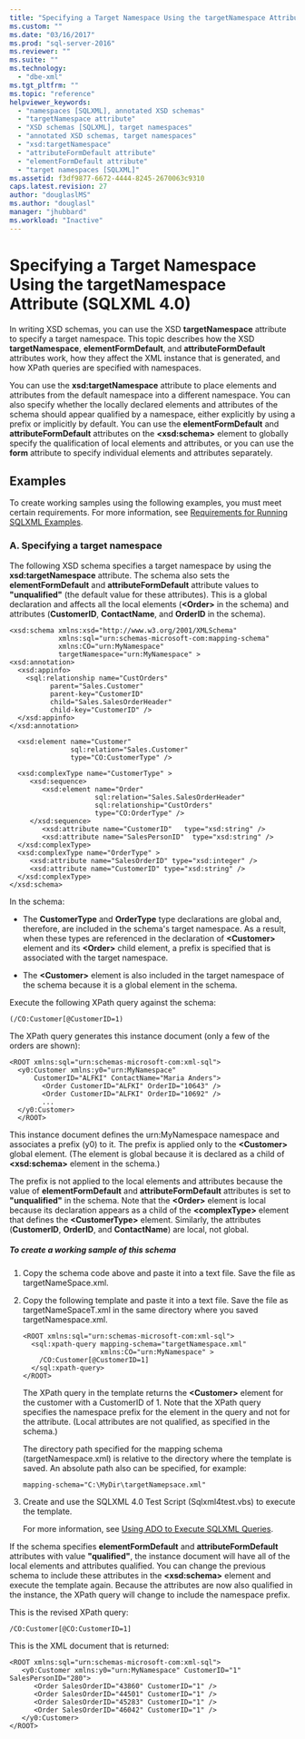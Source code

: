 ```yaml
---
title: "Specifying a Target Namespace Using the targetNamespace Attribute (SQLXML 4.0) | Microsoft Docs"
ms.custom: ""
ms.date: "03/16/2017"
ms.prod: "sql-server-2016"
ms.reviewer: ""
ms.suite: ""
ms.technology: 
  - "dbe-xml"
ms.tgt_pltfrm: ""
ms.topic: "reference"
helpviewer_keywords: 
  - "namespaces [SQLXML], annotated XSD schemas"
  - "targetNamespace attribute"
  - "XSD schemas [SQLXML], target namespaces"
  - "annotated XSD schemas, target namespaces"
  - "xsd:targetNamespace"
  - "attributeFormDefault attribute"
  - "elementFormDefault attribute"
  - "target namespaces [SQLXML]"
ms.assetid: f3df9877-6672-4444-8245-2670063c9310
caps.latest.revision: 27
author: "douglaslMS"
ms.author: "douglasl"
manager: "jhubbard"
ms.workload: "Inactive"
---
```

# Specifying a Target Namespace Using the targetNamespace Attribute (SQLXML 4.0)
  In writing XSD schemas, you can use the XSD **targetNamespace** attribute to specify a target namespace. This topic describes how the XSD **targetNamespace**, **elementFormDefault**, and **attributeFormDefault** attributes work, how they affect the XML instance that is generated, and how XPath queries are specified with namespaces.  
  
 You can use the **xsd:targetNamespace** attribute to place elements and attributes from the default namespace into a different namespace. You can also specify whether the locally declared elements and attributes of the schema should appear qualified by a namespace, either explicitly by using a prefix or implicitly by default. You can use the **elementFormDefault** and **attributeFormDefault** attributes on the **\<xsd:schema>** element to globally specify the qualification of local elements and attributes, or you can use the **form** attribute to specify individual elements and attributes separately.  
  
## Examples  
 To create working samples using the following examples, you must meet certain requirements. For more information, see [Requirements for Running SQLXML Examples](../../relational-databases/sqlxml/requirements-for-running-sqlxml-examples.md).  
  
### A. Specifying a target namespace  
 The following XSD schema specifies a target namespace by using the **xsd:targetNamespace** attribute. The schema also sets the **elementFormDefault** and **attributeFormDefault** attribute values to **"unqualified"** (the default value for these attributes). This is a global declaration and affects all the local elements (**\<Order>** in the schema) and attributes (**CustomerID**, **ContactName**, and **OrderID** in the schema).  
  
```  
<xsd:schema xmlns:xsd="http://www.w3.org/2001/XMLSchema"  
            xmlns:sql="urn:schemas-microsoft-com:mapping-schema"  
            xmlns:CO="urn:MyNamespace"   
            targetNamespace="urn:MyNamespace" >  
<xsd:annotation>  
  <xsd:appinfo>  
    <sql:relationship name="CustOrders"  
          parent="Sales.Customer"  
          parent-key="CustomerID"  
          child="Sales.SalesOrderHeader"  
          child-key="CustomerID" />  
  </xsd:appinfo>  
</xsd:annotation>  
  
  <xsd:element name="Customer"   
               sql:relation="Sales.Customer"   
               type="CO:CustomerType" />  
  
  <xsd:complexType name="CustomerType" >  
     <xsd:sequence>  
        <xsd:element name="Order"   
                     sql:relation="Sales.SalesOrderHeader"  
                     sql:relationship="CustOrders"  
                     type="CO:OrderType" />  
     </xsd:sequence>  
        <xsd:attribute name="CustomerID"   type="xsd:string" />   
        <xsd:attribute name="SalesPersonID"  type="xsd:string" />  
  </xsd:complexType>  
  <xsd:complexType name="OrderType" >  
     <xsd:attribute name="SalesOrderID" type="xsd:integer" />  
     <xsd:attribute name="CustomerID" type="xsd:string" />  
  </xsd:complexType>  
</xsd:schema>  
```  
  
 In the schema:  
  
-   The **CustomerType** and **OrderType** type declarations are global and, therefore, are included in the schema's target namespace. As a result, when these types are referenced in the declaration of **\<Customer>** element and its **\<Order>** child element, a prefix is specified that is associated with the target namespace.  
  
-   The **\<Customer>** element is also included in the target namespace of the schema because it is a global element in the schema.  
  
 Execute the following XPath query against the schema:  
  
```  
(/CO:Customer[@CustomerID=1)   
```  
  
 The XPath query generates this instance document (only a few of the orders are shown):  
  
```  
<ROOT xmlns:sql="urn:schemas-microsoft-com:xml-sql">  
  <y0:Customer xmlns:y0="urn:MyNamespace"   
      CustomerID="ALFKI" ContactName="Maria Anders">  
        <Order CustomerID="ALFKI" OrderID="10643" />   
        <Order CustomerID="ALFKI" OrderID="10692" />   
        ...  
  </y0:Customer>  
  </ROOT>  
```  
  
 This instance document defines the urn:MyNamespace namespace and associates a prefix (y0) to it. The prefix is applied only to the **\<Customer>** global element. (The element is global because it is declared as a child of **\<xsd:schema>** element in the schema.)  
  
 The prefix is not applied to the local elements and attributes because the value of **elementFormDefault** and **attributeFormDefault** attributes is set to **"unqualified"** in the schema. Note that the **\<Order>** element is local because its declaration appears as a child of the **\<complexType>** element that defines the **\<CustomerType>** element. Similarly, the attributes (**CustomerID**, **OrderID**, and **ContactName**) are local, not global.  
  
##### To create a working sample of this schema  
  
1.  Copy the schema code above and paste it into a text file. Save the file as targetNameSpace.xml.  
  
2.  Copy the following template and paste it into a text file. Save the file as targetNameSpaceT.xml in the same directory where you saved targetNamespace.xml.  
  
    ```  
    <ROOT xmlns:sql="urn:schemas-microsoft-com:xml-sql">  
      <sql:xpath-query mapping-schema="targetNamespace.xml"  
                       xmlns:CO="urn:MyNamespace" >  
        /CO:Customer[@CustomerID=1]  
      </sql:xpath-query>  
    </ROOT>  
    ```  
  
     The XPath query in the template returns the **\<Customer>** element for the customer with a CustomerID of 1. Note that the XPath query specifies the namespace prefix for the element in the query and not for the attribute. (Local attributes are not qualified, as specified in the schema.)  
  
     The directory path specified for the mapping schema (targetNamespace.xml) is relative to the directory where the template is saved. An absolute path also can be specified, for example:  
  
    ```  
    mapping-schema="C:\MyDir\targetNamepsace.xml"  
    ```  
  
3.  Create and use the SQLXML 4.0 Test Script (Sqlxml4test.vbs) to execute the template.  
  
     For more information, see [Using ADO to Execute SQLXML Queries](../../relational-databases/sqlxml/using-ado-to-execute-sqlxml-4-0-queries.md).  
  
 If the schema specifies **elementFormDefault** and **attributeFormDefault** attributes with value **"qualified"**, the instance document will have all of the local elements and attributes qualified. You can change the previous schema to include these attributes in the **\<xsd:schema>** element and execute the template again. Because the attributes are now also qualified in the instance, the XPath query will change to include the namespace prefix.  
  
 This is the revised XPath query:  
  
```  
/CO:Customer[@CO:CustomerID=1]  
```  
  
 This is the XML document that is returned:  
  
```  
<ROOT xmlns:sql="urn:schemas-microsoft-com:xml-sql">  
   <y0:Customer xmlns:y0="urn:MyNamespace" CustomerID="1" SalesPersonID="280">  
      <Order SalesOrderID="43860" CustomerID="1" />   
      <Order SalesOrderID="44501" CustomerID="1" />   
      <Order SalesOrderID="45283" CustomerID="1" />   
      <Order SalesOrderID="46042" CustomerID="1" />   
   </y0:Customer>  
</ROOT>  
```  
  
  
